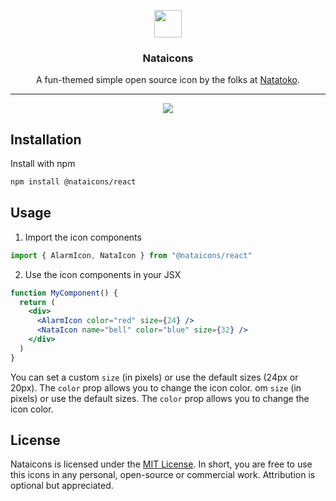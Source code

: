 <p align="center">
  <a href="https://github.com/afnizarnur/nataicons">
    <img src="https://user-images.githubusercontent.com/4648648/96120944-841ca180-0f19-11eb-892e-4312017f5e8b.png" width="44">
  </a>
</p>
<h3 align="center">Nataicons</h3>

<p align="center">
  A fun-themed simple open source icon by the folks at <a href="https://natatoko.com">Natatoko</a>. 
</p>

---

<div align="center">
  <img src="https://user-images.githubusercontent.com/4648648/96269199-404a9a80-0ff4-11eb-9039-c71f1225c721.png">
</div>

## Installation

Install with npm
```bash
npm install @nataicons/react
```

## Usage

1. Import the icon components

```jsx
import { AlarmIcon, NataIcon } from "@nataicons/react"
```

2. Use the icon components in your JSX

```jsx
function MyComponent() {
  return (
    <div>
      <AlarmIcon color="red" size={24} />
      <NataIcon name="bell" color="blue" size={32} />
    </div>  
  )
}
```

You can set a custom `size` (in pixels) or use the default sizes (24px or 20px). The `color` prop allows you to change the icon color.
om `size` (in pixels) or use the default sizes. The `color` prop allows you to change the icon color.


## License

Nataicons is licensed under the [MIT License](https://github.com/afnizarnur/nataicons//tree/main/LICENSE). In short, you are free to use this icons in any personal, open-source or commercial work. Attribution is optional but appreciated.

